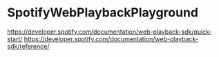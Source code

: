 # SpotifyWebPlaybackPlayground

https://developer.spotify.com/documentation/web-playback-sdk/quick-start/
https://developer.spotify.com/documentation/web-playback-sdk/reference/